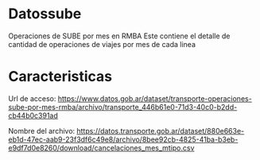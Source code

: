 # Datossube
Operaciones de SUBE por mes en RMBA
Este contiene el detalle de cantidad de operaciones de viajes por mes de cada linea

# Caracteristicas
Url de acceso: https://www.datos.gob.ar/dataset/transporte-operaciones-sube-por-mes-rmba/archivo/transporte_446b61e0-71d3-40c0-b2dd-cb44b0c391ad

Nombre del archivo: https://datos.transporte.gob.ar/dataset/880e663e-eb1d-47ec-aab9-23f3df6c49e8/archivo/8bee92cb-4825-41ba-b3eb-e9df7d0e8260/download/cancelaciones_mes_mtipo.csv
